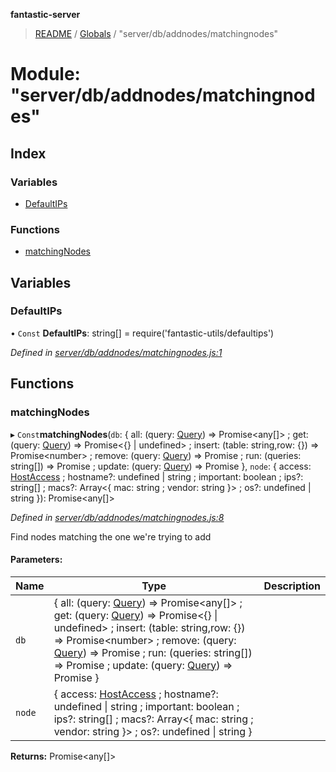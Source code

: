 **fantastic-server**

> [README](../README.md) / [Globals](../globals.md) / "server/db/addnodes/matchingnodes"

# Module: "server/db/addnodes/matchingnodes"

## Index

### Variables

* [DefaultIPs](_server_db_addnodes_matchingnodes_.md#defaultips)

### Functions

* [matchingNodes](_server_db_addnodes_matchingnodes_.md#matchingnodes)

## Variables

### DefaultIPs

• `Const` **DefaultIPs**: string[] = require('fantastic-utils/defaultips')

*Defined in [server/db/addnodes/matchingnodes.js:1](https://github.com/besimorhino/project-fantastic/blob/a9b4b41/server/db/addnodes/matchingnodes.js#L1)*

## Functions

### matchingNodes

▸ `Const`**matchingNodes**(`db`: { all: (query: [Query](_packages_fantastic_utils_db_types_d_.md#query)) => Promise\<any[]> ; get: (query: [Query](_packages_fantastic_utils_db_types_d_.md#query)) => Promise\<{} \| undefined> ; insert: (table: string,row: {}) => Promise\<number> ; remove: (query: [Query](_packages_fantastic_utils_db_types_d_.md#query)) => Promise ; run: (queries: string[]) => Promise ; update: (query: [Query](_packages_fantastic_utils_db_types_d_.md#query)) => Promise  }, `node`: { access: [HostAccess](_server_db_types_d_.md#hostaccess) ; hostname?: undefined \| string ; important: boolean ; ips?: string[] ; macs?: Array\<{ mac: string ; vendor: string  }> ; os?: undefined \| string  }): Promise\<any[]>

*Defined in [server/db/addnodes/matchingnodes.js:8](https://github.com/besimorhino/project-fantastic/blob/a9b4b41/server/db/addnodes/matchingnodes.js#L8)*

Find nodes matching the one we're trying to add

#### Parameters:

Name | Type | Description |
------ | ------ | ------ |
`db` | { all: (query: [Query](_packages_fantastic_utils_db_types_d_.md#query)) => Promise\<any[]> ; get: (query: [Query](_packages_fantastic_utils_db_types_d_.md#query)) => Promise\<{} \| undefined> ; insert: (table: string,row: {}) => Promise\<number> ; remove: (query: [Query](_packages_fantastic_utils_db_types_d_.md#query)) => Promise ; run: (queries: string[]) => Promise ; update: (query: [Query](_packages_fantastic_utils_db_types_d_.md#query)) => Promise  } |  |
`node` | { access: [HostAccess](_server_db_types_d_.md#hostaccess) ; hostname?: undefined \| string ; important: boolean ; ips?: string[] ; macs?: Array\<{ mac: string ; vendor: string  }> ; os?: undefined \| string  } |   |

**Returns:** Promise\<any[]>

